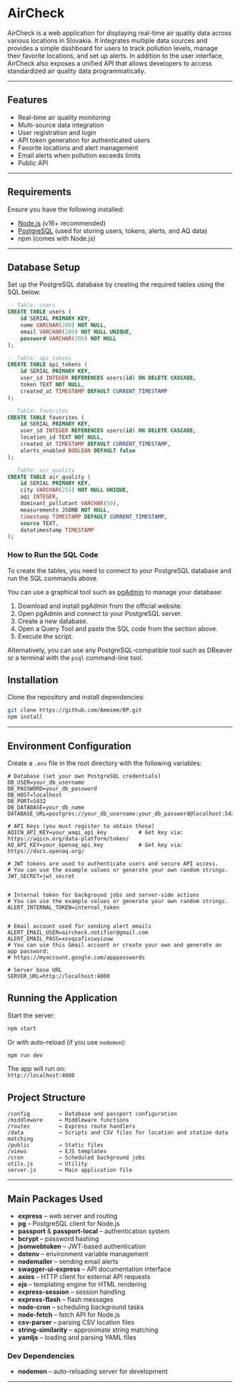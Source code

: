 
# AirCheck

AirCheck is a web application for displaying real-time air quality data across various locations in Slovakia. It integrates multiple data sources and provides a simple dashboard for users to track pollution levels, manage their favorite locations, and set up alerts. In addition to the user interface, AirCheck also exposes a unified API that allows developers to access standardized air quality data programmatically.

---

## Features

- Real-time air quality monitoring 
- Multi-source data integration 
- User registration and login 
- API token generation for authenticated users
- Favorite locations and alert management
- Email alerts when pollution exceeds limits
- Public API 

---

## Requirements

Ensure you have the following installed:

- [Node.js](https://nodejs.org/) (v16+ recommended)
- [PostgreSQL](https://www.postgresql.org/) (used for storing users, tokens, alerts, and AQ data)
- npm (comes with Node.js)

---

## Database Setup

Set up the PostgreSQL database by creating the required tables using the SQL below.

```sql
-- Table: users
CREATE TABLE users (
    id SERIAL PRIMARY KEY,
    name VARCHAR(200) NOT NULL,
    email VARCHAR(200) NOT NULL UNIQUE,
    password VARCHAR(200) NOT NULL
);

-- Table: api_tokens
CREATE TABLE api_tokens (
    id SERIAL PRIMARY KEY,
    user_id INTEGER REFERENCES users(id) ON DELETE CASCADE,
    token TEXT NOT NULL,
    created_at TIMESTAMP DEFAULT CURRENT_TIMESTAMP
);

-- Table: favorites
CREATE TABLE favorites (
    id SERIAL PRIMARY KEY,
    user_id INTEGER REFERENCES users(id) ON DELETE CASCADE,
    location_id TEXT NOT NULL,
    created_at TIMESTAMP DEFAULT CURRENT_TIMESTAMP,
    alerts_enabled BOOLEAN DEFAULT false
);

-- Table: air_quality
CREATE TABLE air_quality (
    id SERIAL PRIMARY KEY,
    city VARCHAR(255) NOT NULL UNIQUE,
    aqi INTEGER,
    dominant_pollutant VARCHAR(50),
    measurements JSONB NOT NULL,
    timestamp TIMESTAMP DEFAULT CURRENT_TIMESTAMP,
    source TEXT,
    datatimestamp TIMESTAMP
);
```
### How to Run the SQL Code

To create the tables, you need to connect to your PostgreSQL database and run the SQL commands above.

You can use a graphical tool such as [pgAdmin](https://www.pgadmin.org/) to manage your database:

1. Download and install pgAdmin from the official website.
2. Open pgAdmin and connect to your PostgreSQL server.
3. Create a new database.
4. Open a Query Tool and paste the SQL code from the section above.
5. Execute the script.

Alternatively, you can use any PostgreSQL-compatible tool such as DBeaver or a terminal with the `psql` command-line tool.


## Installation

Clone the repository and install dependencies:

```bash
git clone https://github.com/Ammimm/BP.git
npm install
```

---

## Environment Configuration

Create a `.env` file in the root directory with the following variables:

```env
# Database (set your own PostgreSQL credentials)
DB_USER=your_db_username
DB_PASSWORD=your_db_password
DB_HOST=localhost
DB_PORT=5432
DB_DATABASE=your_db_name
DATABASE_URL=postgres://your_db_username:your_db_password@localhost:5432/your_db_name

# API Keys (you must register to obtain these)
AQICN_API_KEY=your_waqi_api_key          # Get key via: https://aqicn.org/data-platform/token/
AQ_API_KEY=your_openaq_api_key           # Get key via: https://docs.openaq.org/

# JWT tokens are used to authenticate users and secure API access. 
# You can use the example values or generate your own random strings.
JWT_SECRET=jwt_secret


# Internal token for background jobs and server-side actions
# You can use the example values or generate your own random strings.
ALERT_INTERNAL_TOKEN=internal_token


# Email account used for sending alert emails
ALERT_EMAIL_USER=aircheck.notifier@gmail.com
ALERT_EMAIL_PASS=xsvqzafixcwyiouw
# You can use this Gmail account or create your own and generate an app password:
# https://myaccount.google.com/apppasswords

# Server base URL
SERVER_URL=http://localhost:4000

``` 

## Running the Application

Start the server:

```bash
npm start
```

Or with auto-reload (if you use `nodemon`):

```bash
npm run dev
```

The app will run on:  
 `http://localhost:4000`


## Project Structure

```
/config         → Database and passport configuration  
/middleware     → Middleware functions 
/routes         → Express route handlers 
/data           → Scripts and CSV files for location and station data matching 
/public         → Static files  
/views          → EJS templates  
/cron           → Scheduled background jobs  
utils.js        → Utility   
server.js       → Main application file  
```

---


## Main Packages Used

- **express** – web server and routing
- **pg** – PostgreSQL client for Node.js
- **passport** & **passport-local** – authentication system
- **bcrypt** – password hashing
- **jsonwebtoken** – JWT-based authentication
- **dotenv** – environment variable management
- **nodemailer** – sending email alerts
- **swagger-ui-express** – API documentation interface
- **axios** – HTTP client for external API requests
- **ejs** – templating engine for HTML rendering
- **express-session** – session handling
- **express-flash** – flash messages 
- **node-cron** – scheduling background tasks 
- **node-fetch** – fetch API for Node.js
- **csv-parser** – parsing CSV location files
- **string-similarity** – approximate string matching 
- **yamljs** – loading and parsing YAML files 

### Dev Dependencies
- **nodemon** – auto-reloading server for development

---